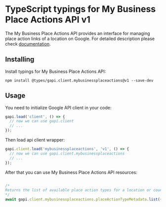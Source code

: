 # TypeScript typings for My Business Place Actions API v1

The My Business Place Actions API provides an interface for managing place action links of a location on Google.
For detailed description please check [documentation](https://developers.google.com/my-business/).

## Installing

Install typings for My Business Place Actions API:

```
npm install @types/gapi.client.mybusinessplaceactions@v1 --save-dev
```

## Usage

You need to initialize Google API client in your code:

```typescript
gapi.load('client', () => {
  // now we can use gapi.client
  // ...
});
```

Then load api client wrapper:

```typescript
gapi.client.load('mybusinessplaceactions', 'v1', () => {
  // now we can use gapi.client.mybusinessplaceactions
  // ...
});
```



After that you can use My Business Place Actions API resources:

```typescript

/*
Returns the list of available place action types for a location or country.
*/
await gapi.client.mybusinessplaceactions.placeActionTypeMetadata.list({  });
```

